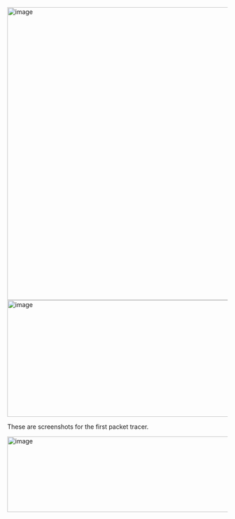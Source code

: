 <img width="932" height="670" alt="image" src="https://github.com/user-attachments/assets/4fc4e575-0959-40f5-b711-ab9ceaf993ca" />
<img width="916" height="267" alt="image" src="https://github.com/user-attachments/assets/da5f4e65-dad0-4c1c-8075-7bed58540762" />

These are screenshots for the first packet tracer.

<img width="586" height="173" alt="image" src="https://github.com/user-attachments/assets/8f076e9b-e338-4338-a59e-ae22b579aaba" />
